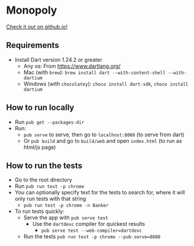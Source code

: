 # Monopoly
[Check it out on github.io!](https://danielchurch.github.io/dart/Monopoly/build/web/)
## Requirements
 - Install Dart version 1.24.2 or greater
   - Any os: From https://www.dartlang.org/
   - Mac (with `brew`): `brew install dart --with-content-shell --with-dartium`
   - Windows (with `chocolatey`): `choco install dart-sdk`, `choco install dartium`
## How to run locally
 - Run `pub get --packages-dir`
 - Run:
   - `pub serve` to serve, then go to `localhost:8080` (to serve from dart)
   - Or `pub build` and go to `build/web` and open `index.html` (to run as html/js page)
## How to run the tests
 - Go to the root directory
 - Run `pub run test -p chrome`
 - You can optionally specify text for the tests to search for, where it will only run tests with that string
   - `pub run test -p chrome -n Banker`
 - To run tests quickly:
   - Serve the app with `pub serve test`
     - Use the `dartdevc` compiler for quickest results
       - `pub serve test --web-compiler=dartdevc`
   - Run the tests `pub run test -p chrome --pub-serve=8080`